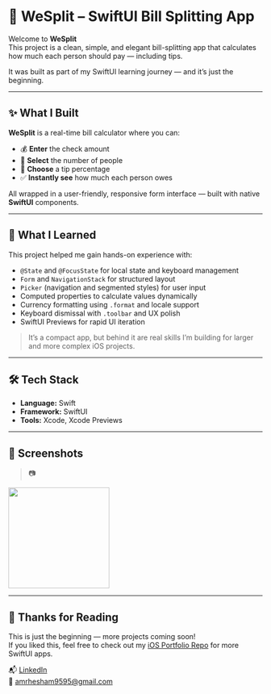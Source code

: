 # 💸 WeSplit – SwiftUI Bill Splitting App

Welcome to **WeSplit**  
This project is a clean, simple, and elegant bill-splitting app that calculates how much each person should pay — including tips.

It was built as part of my SwiftUI learning journey — and it’s just the beginning.

---

## ✨ What I Built

**WeSplit** is a real-time bill calculator where you can:

- 💰 **Enter** the check amount  
- 👥 **Select** the number of people  
- 🎁 **Choose** a tip percentage  
- ✅ **Instantly see** how much each person owes

All wrapped in a user-friendly, responsive form interface — built with native **SwiftUI** components.

---

## 🧠 What I Learned

This project helped me gain hands-on experience with:

- `@State` and `@FocusState` for local state and keyboard management
- `Form` and `NavigationStack` for structured layout
- `Picker` (navigation and segmented styles) for user input
- Computed properties to calculate values dynamically
- Currency formatting using `.format` and locale support
- Keyboard dismissal with `.toolbar` and UX polish
- SwiftUI Previews for rapid UI iteration

> It’s a compact app, but behind it are real skills I’m building for larger and more complex iOS projects.

---

## 🛠 Tech Stack

- **Language:** Swift  
- **Framework:** SwiftUI  
- **Tools:** Xcode, Xcode Previews

---

## 📸 Screenshots 

> 📷
<img src="https://github.com/user-attachments/assets/0b704872-8d27-47fe-a54f-3ff220afa69c" width="200"/>

---

## 🙌 Thanks for Reading

This is just the beginning — more projects coming soon!  
If you liked this, feel free to check out my [iOS Portfolio Repo](https://github.com/yourusername/ios-portfolio) for more SwiftUI apps.

📬 [LinkedIn](https://linkedin.com/in/amrhesham9595)  
📧 amrhesham9595@gmail.com
